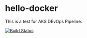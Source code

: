 # hello-docker
This is a test for AKS DEvOps Pipeline. 

[![Build Status](https://cathyzhang-dimensiondata.visualstudio.com/Azure%20Web%20App/_apis/build/status/GitUC.hello-docker?branchName=master)](https://cathyzhang-dimensiondata.visualstudio.com/Azure%20Web%20App/_build/latest?definitionId=7&branchName=master)
